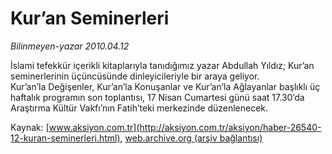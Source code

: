 # Kur’an Seminerleri

*Bilinmeyen-yazar 2010.04.12*

<font class="agenda2NewsSpot">
 İslami tefekkür içerikli kitaplarıyla tanıdığımız yazar Abdullah Yıldız; Kur’an seminerlerinin üçüncüsünde dinleyicileriyle bir araya geliyor.
</font>
<font class="newsDetail">
 <div>
  Kur’an’la Değişenler, Kur’an’la Konuşanlar ve Kur’an’la Ağlayanlar başlıklı üç haftalık programın son toplantısı, 17 Nisan Cumartesi günü saat 17.30’da Araştırma Kültür Vakfı’nın Fatih’teki merkezinde düzenlenecek.
 </div>
 <div>
  <p>
  </p>
 </div>
</font>

Kaynak: [www.aksiyon.com.tr](http://aksiyon.com.tr/aksiyon/haber-26540-12-kuran-seminerleri.html), [web.archive.org (arşiv bağlantısı)](http://web.archive.org/web/20101119212025/http://aksiyon.com.tr/aksiyon/haber-26540-12-kuran-seminerleri.html)
